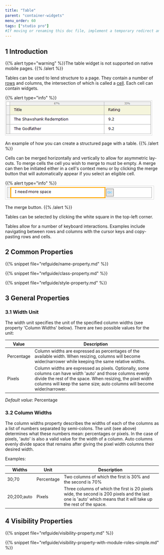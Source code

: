 ```yaml
---
title: "Table"
parent: "container-widgets"
menu_order: 60
tags: ["studio pro"]
#If moving or renaming this doc file, implement a temporary redirect and let the respective team know they should update the URL in the product. See Mapping to Products for more details.
---
```


## 1 Introduction

{{% alert type="warning" %}}The table widget is not supported on native mobile pages.
{{% /alert %}}

Tables can be used to lend structure to a page. They contain a number of [rows](table-row) and columns, the intersection of which is called a [cell](table-cell). Each cell can contain widgets.

{{% alert type="info" %}}
![](attachments/pages/table.png)

An example of how you can create a structured page with a table.
{{% /alert %}}

Cells can be merged horizontally and vertically to allow for asymmetric lay-outs. To merge cells the cell you wish to merge to must be empty. A merge can then be initiated either in a cell's context menu or by clicking the merge button that will automatically appear if you select an eligible cell.

{{% alert type="info" %}}
![](attachments/pages/table-merge.png)

The merge button.
{{% /alert %}}

Tables can be selected by clicking the white square in the top-left corner.

Tables allow for a number of keyboard interactions. Examples include navigating between rows and columns with the cursor keys and copy-pasting rows and cells.

## 2 Common Properties

{{% snippet file="refguide/name-property.md" %}}

{{% snippet file="refguide/class-property.md" %}}

{{% snippet file="refguide/style-property.md" %}}

## 3 General Properties

### 3.1 Width Unit

The width unit specifies the unit of the specified column widths (see property 'Column Widths' below). There are two possible values for the unit:

| Value | Description |
| --- | --- |
| Percentage | Column widths are expressed as percentages of the available width. When resizing, columns will become wider/narrower while keeping the same relative widths. |
| Pixels | Column widths are expressed as pixels. Optionally, some columns can have width 'auto' and those columns evenly divide the rest of the space. When resizing, the pixel width columns will keep the same size; auto columns will become wider/narrower. |

*Default value*: Percentage

### 3.2 Column Widths

The column widths property describes the widths of each of the columns as a list of numbers separated by semi-colons. The unit (see above) determines what these numbers mean: percentages or pixels. In the case of pixels, 'auto' is also a valid value for the width of a column. Auto columns evenly divide space that remains after giving the pixel width columns their desired width.

Examples:

| Widths | Unit | Description |
| --- | --- | --- |
| 30;70 | Percentage | Two columns of which the first is 30% and the second is 70% |
| 20;200;auto | Pixels | Three columns of which the first is 20 pixels wide, the second is 200 pixels and the last one is 'auto' which means that it will take up the rest of the space. |

## 4 Visibility Properties

{{% snippet file="refguide/visibility-property.md" %}}

{{% snippet file="refguide/visibility-property-with-module-roles-simple.md" %}}
